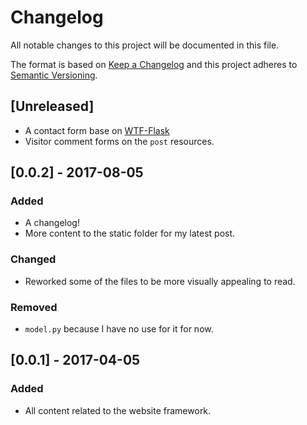 # Changelog
All notable changes to this project will be documented in this file.  
  
The format is based on [Keep a Changelog](http://keepachangelog.com/en/1.0.0/)
and this project adheres to [Semantic Versioning](http://semver.org/spec/v2.0.0.html).
  
## [Unreleased]
- A contact form base on [WTF-Flask](https://flask-wtf.readthedocs.io/en/stable/)  
- Visitor comment forms on the `post` resources.  
  
## [0.0.2] - 2017-08-05
### Added
- A changelog!  
- More content to the static folder for my latest post.  
  
### Changed
- Reworked some of the files to be more visually appealing to read.  

### Removed
- `model.py` because I have no use for it for now.  
  
## [0.0.1] - 2017-04-05
### Added
- All content related to the website framework.  
